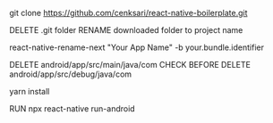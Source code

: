 git clone https://github.com/cenksari/react-native-boilerplate.git

DELETE .git folder
RENAME downloaded folder to project name

react-native-rename-next "Your App Name" -b your.bundle.identifier

DELETE android/app/src/main/java/com
CHECK BEFORE DELETE android/app/src/debug/java/com

yarn install

RUN npx react-native run-android